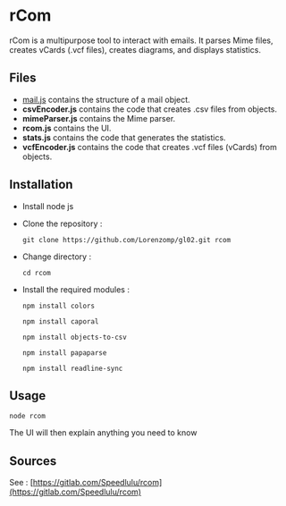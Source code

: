 # rCom
rCom is a multipurpose tool to interact with emails. It parses Mime files, creates vCards (.vcf files), creates diagrams, and displays statistics.

## Files

 - [mail.js](mail.js) contains the structure of a mail object.
 - **csvEncoder.js** contains the code that creates .csv files from objects.
 - **mimeParser.js** contains the Mime parser.
 -  **rcom.js** contains the UI.
- **stats.js** contains the code that generates the statistics.
- **vcfEncoder.js** contains the code that creates .vcf files (vCards) from objects.

## Installation

 - Install node js
 - Clone the repository :
 
     `git clone https://github.com/Lorenzomp/gl02.git rcom`
 
 - Change directory :
 
     `cd rcom`
 
 - Install the required modules : 
 
    `npm install colors`
 
    `npm install caporal`
 
    `npm install objects-to-csv`
 
    `npm install papaparse`
 
    `npm install readline-sync`

## Usage

`node rcom`

The UI will then explain anything you need to know

## Sources

See : [https://gitlab.com/Speedlulu/rcom](https://gitlab.com/Speedlulu/rcom)

